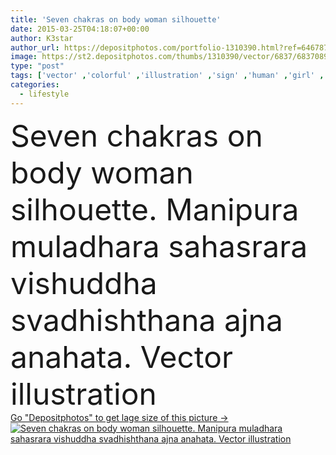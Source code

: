 ```yaml
---
title: 'Seven chakras on body woman silhouette'
date: 2015-03-25T04:18:07+00:00
author: K3star
author_url: https://depositphotos.com/portfolio-1310390.html?ref=64678756
image: https://st2.depositphotos.com/thumbs/1310390/vector/6837/68370895/api_thumb_450.jpg?forcejpeg=true
type: "post"
tags: ['vector' ,'colorful' ,'illustration' ,'sign' ,'human' ,'girl' ,'relaxation' ,'energy' ,'health' ,'life' ,'silhouette' ,'position' ,'rainbow' ,'symbol' ,'pose' ,'meditation' ,'spirit' ,'relax' ,'text' ,'woman' ,'physical' ,'lifestyle' ,'religion' ,'body' ,'therapy' ,'exercise' ,'alternative' ,'harmony' ,'spirituality' ,'asia' ,'aura' ,'medium' ,'buddhism' ,'meditating' ,'chakra' ,'yoga' ,'lotus' ,'seven' ,'zen' ,'Hinduism' ,'mantra' ,'disposition' ,'tantra' ,'sahasrara' ,'ajna' ,'anahata' ,'manipura' ,'muladhara' ,'vishuddha' ,'svadhishthana' ]
categories: 
  - lifestyle
---
```

<div aling="center">
            <font size="60"> Seven chakras on body woman silhouette. Manipura muladhara sahasrara vishuddha svadhishthana ajna anahata. Vector illustration</font>   
</div>
<div>
    <a href='https://st2.depositphotos.com/thumbs/1310390/vector/6837/68370895/api_thumb_450.jpg?forcejpeg=true?ref=64678756' target=_blank > Go "Depositphotos" to get lage size of this picture ->
        <img href='https://st2.depositphotos.com/thumbs/1310390/vector/6837/68370895/api_thumb_450.jpg?forcejpeg=true?ref=64678756' src='https://st2.depositphotos.com/1310390/6837/v/950/depositphotos_68370895-stock-illustration-seven-chakras-on-body-woman.jpg?forcejpeg=true' alt='Seven chakras on body woman silhouette. Manipura muladhara sahasrara vishuddha svadhishthana ajna anahata. Vector illustration' >
    </a>
</div>
